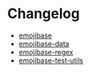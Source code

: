 # Changelog

- [emojibase](./packages/core/CHANGELOG.md)
- [emojibase-data](./packages/data/CHANGELOG.md)
- [emojibase-regex](./packages/regex/CHANGELOG.md)
- [emojibase-test-utils](./packages/test-utils/CHANGELOG.md)
